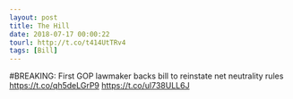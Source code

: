 ```yaml
---
layout: post
title: The Hill
date: 2018-07-17 00:00:22
tourl: http://t.co/t414UtTRv4
tags: [Bill]
---
```

#BREAKING: First GOP lawmaker backs bill to reinstate net neutrality rules https://t.co/qh5deLGrP9 https://t.co/ul738ULL6J